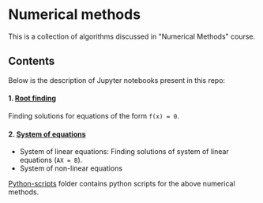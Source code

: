 # Numerical methods

This is a collection of algorithms discussed in "Numerical Methods" course.

## Contents

Below is the description of Jupyter notebooks present in this repo:

#### 1. [Root finding](root-finding.ipynb)

Finding solutions for equations of the form `f(x) = 0`.

#### 2. [System of equations](system-of-equations.ipynb)

- System of linear equations: Finding solutions of system of linear equations (`AX = B`).
- System of non-linear equations

[Python-scripts](Python-scripts) folder contains python scripts for the above
numerical methods.